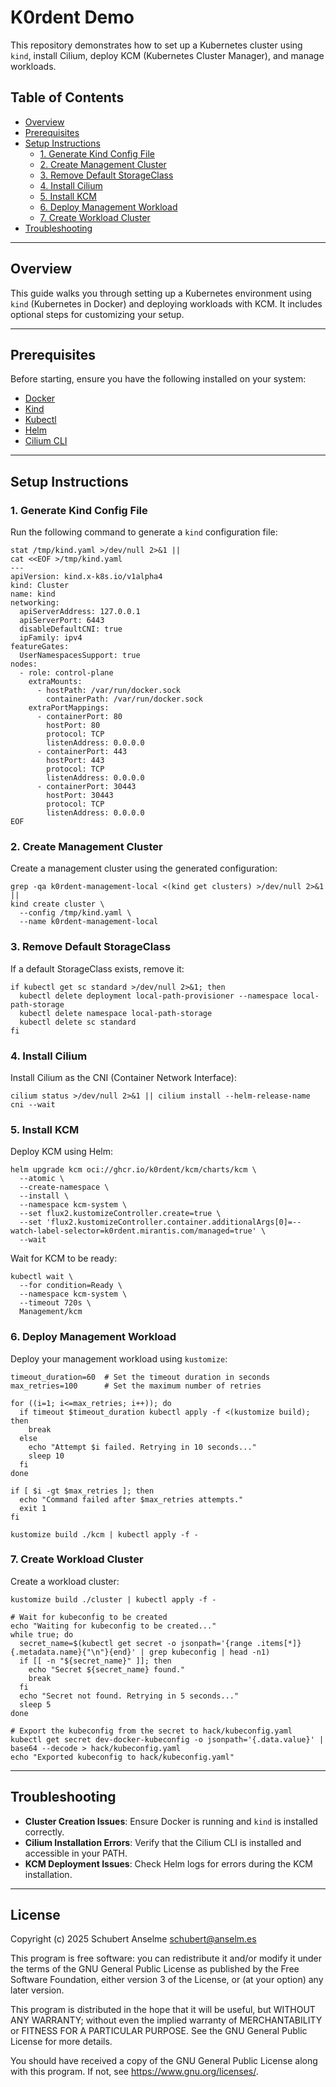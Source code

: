 # K0rdent Demo

This repository demonstrates how to set up a Kubernetes cluster using `kind`, install Cilium, deploy KCM (Kubernetes Cluster Manager), and manage workloads.

## Table of Contents

- [Overview](#overview)
- [Prerequisites](#prerequisites)
- [Setup Instructions](#setup-instructions)
  - [1. Generate Kind Config File](#1-generate-kind-config-file)
  - [2. Create Management Cluster](#2-create-management-cluster)
  - [3. Remove Default StorageClass](#3-remove-default-storageclass)
  - [4. Install Cilium](#4-install-cilium)
  - [5. Install KCM](#5-install-kcm)
  - [6. Deploy Management Workload](#6-deploy-management-workload)
  - [7. Create Workload Cluster](#7-create-workload-cluster)
- [Troubleshooting](#troubleshooting)

---

## Overview

This guide walks you through setting up a Kubernetes environment using `kind` (Kubernetes in Docker) and deploying workloads with KCM. It includes optional steps for customizing your setup.

---

## Prerequisites

Before starting, ensure you have the following installed on your system:

- [Docker](https://www.docker.com/)
- [Kind](https://kind.sigs.k8s.io/)
- [Kubectl](https://kubernetes.io/docs/tasks/tools/)
- [Helm](https://helm.sh/)
- [Cilium CLI](https://docs.cilium.io/en/stable/gettingstarted/k8s-install-default/)

---

## Setup Instructions

### 1. Generate Kind Config File

Run the following command to generate a `kind` configuration file:

```shell
stat /tmp/kind.yaml >/dev/null 2>&1 ||
cat <<EOF >/tmp/kind.yaml
---
apiVersion: kind.x-k8s.io/v1alpha4
kind: Cluster
name: kind
networking:
  apiServerAddress: 127.0.0.1
  apiServerPort: 6443
  disableDefaultCNI: true
  ipFamily: ipv4
featureGates:
  UserNamespacesSupport: true
nodes:
  - role: control-plane
    extraMounts:
      - hostPath: /var/run/docker.sock
        containerPath: /var/run/docker.sock
    extraPortMappings:
      - containerPort: 80
        hostPort: 80
        protocol: TCP
        listenAddress: 0.0.0.0
      - containerPort: 443
        hostPort: 443
        protocol: TCP
        listenAddress: 0.0.0.0
      - containerPort: 30443
        hostPort: 30443
        protocol: TCP
        listenAddress: 0.0.0.0
EOF
```

### 2. Create Management Cluster

Create a management cluster using the generated configuration:

```shell
grep -qa k0rdent-management-local <(kind get clusters) >/dev/null 2>&1 ||
kind create cluster \
  --config /tmp/kind.yaml \
  --name k0rdent-management-local
```

### 3. Remove Default StorageClass

If a default StorageClass exists, remove it:

```shell
if kubectl get sc standard >/dev/null 2>&1; then
  kubectl delete deployment local-path-provisioner --namespace local-path-storage
  kubectl delete namespace local-path-storage
  kubectl delete sc standard
fi
```

### 4. Install Cilium

Install Cilium as the CNI (Container Network Interface):

```shell
cilium status >/dev/null 2>&1 || cilium install --helm-release-name cni --wait
```

### 5. Install KCM

Deploy KCM using Helm:

```shell
helm upgrade kcm oci://ghcr.io/k0rdent/kcm/charts/kcm \
  --atomic \
  --create-namespace \
  --install \
  --namespace kcm-system \
  --set flux2.kustomizeController.create=true \
  --set 'flux2.kustomizeController.container.additionalArgs[0]=--watch-label-selector=k0rdent.mirantis.com/managed=true' \
  --wait
```

Wait for KCM to be ready:

```shell
kubectl wait \
  --for condition=Ready \
  --namespace kcm-system \
  --timeout 720s \
  Management/kcm
```

### 6. Deploy Management Workload

Deploy your management workload using `kustomize`:

```shell
timeout_duration=60  # Set the timeout duration in seconds
max_retries=100      # Set the maximum number of retries

for ((i=1; i<=max_retries; i++)); do
  if timeout $timeout_duration kubectl apply -f <(kustomize build); then
    break
  else
    echo "Attempt $i failed. Retrying in 10 seconds..."
    sleep 10
  fi
done

if [ $i -gt $max_retries ]; then
  echo "Command failed after $max_retries attempts."
  exit 1
fi

kustomize build ./kcm | kubectl apply -f -
```

### 7. Create Workload Cluster

Create a workload cluster:

```shell
kustomize build ./cluster | kubectl apply -f -

# Wait for kubeconfig to be created
echo "Waiting for kubeconfig to be created..."
while true; do
  secret_name=$(kubectl get secret -o jsonpath='{range .items[*]}{.metadata.name}{"\n"}{end}' | grep kubeconfig | head -n1)
  if [[ -n "${secret_name}" ]]; then
    echo "Secret ${secret_name} found."
    break
  fi
  echo "Secret not found. Retrying in 5 seconds..."
  sleep 5
done

# Export the kubeconfig from the secret to hack/kubeconfig.yaml
kubectl get secret dev-docker-kubeconfig -o jsonpath='{.data.value}' | base64 --decode > hack/kubeconfig.yaml
echo "Exported kubeconfig to hack/kubeconfig.yaml"
```

---

## Troubleshooting

- **Cluster Creation Issues**: Ensure Docker is running and `kind` is installed correctly.
- **Cilium Installation Errors**: Verify that the Cilium CLI is installed and accessible in your PATH.
- **KCM Deployment Issues**: Check Helm logs for errors during the KCM installation.

---

## License

Copyright (c) 2025 Schubert Anselme <schubert@anselm.es>

This program is free software: you can redistribute it and/or modify
it under the terms of the GNU General Public License as published by
the Free Software Foundation, either version 3 of the License, or
(at your option) any later version.

This program is distributed in the hope that it will be useful,
but WITHOUT ANY WARRANTY; without even the implied warranty of
MERCHANTABILITY or FITNESS FOR A PARTICULAR PURPOSE. See the
GNU General Public License for more details.

You should have received a copy of the GNU General Public License
along with this program. If not, see <https://www.gnu.org/licenses/>.
